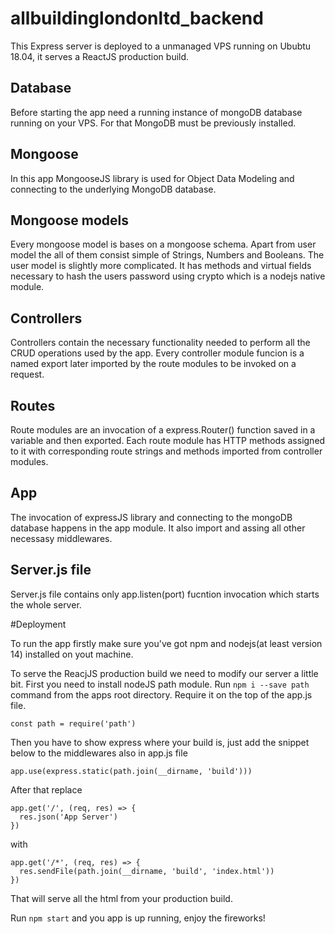 # allbuildinglondonltd_backend 
This Express server is deployed to a unmanaged VPS running on Ububtu 18.04, it serves a ReactJS production build.



## Database

Before starting the app need a running instance of mongoDB database running on your VPS. For that MongoDB must be previously installed.

## Mongoose 

In this app MongooseJS library is used for Object Data Modeling and connecting to the underlying MongoDB database.

## Mongoose models

Every mongoose model is bases on a mongoose schema.
Apart from user model the all of them consist simple of Strings, Numbers and Booleans.
The user model is slightly more complicated. It has methods and virtual fields necessary to hash the users password using crypto which is a nodejs native module.

## Controllers

Controllers contain the necessary functionality needed to perform all the CRUD operations used by the app.
Every controller module funcion is a named export later imported by the route modules to be invoked on a request.

## Routes

Route modules are an invocation of a express.Router() function saved in a variable and then exported.
Each route module has HTTP methods assigned to it with corresponding route strings and methods imported from controller modules.


## App

The invocation of expressJS library and connecting to the mongoDB database happens in the app module. It also import and assing all other necessasy middlewares.

## Server.js file

Server.js file contains only app.listen(port) fucntion invocation which starts the whole server.


#Deployment

To run the app firstly make sure you've got npm and nodejs(at least version 14) installed on yout machine.

To serve the ReacjJS production build we need to modify our server a little bit.
First you need to install nodeJS path module.
Run ``` npm i --save path ``` command from the apps root directory.
Require it on the top of the app.js file.

``` const path = require('path') ```

Then you have to show express where your build is, just add the snippet below to the middlewares also in app.js file

``` app.use(express.static(path.join(__dirname, 'build'))) ```

After that replace 

```
app.get('/', (req, res) => {
  res.json('App Server')
})

```

with

```
app.get('/*', (req, res) => {
  res.sendFile(path.join(__dirname, 'build', 'index.html'))
})
```

That will serve all the html from your production build.

Run ``` npm start ``` and you app is up running, enjoy the fireworks!
